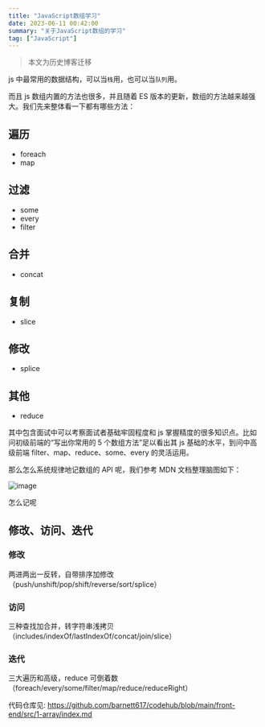 ```yaml
---
title: "JavaScript数组学习"
date: 2023-06-11 00:42:00
summary: "关于JavaScript数组的学习"
tag: ["JavaScript"]
---
```


> 本文为历史博客迁移

js 中最常用的数据结构，可以当`栈`用，也可以当`队列`用。

而且 js 数组内置的方法也很多，并且随着 ES 版本的更新，数组的方法越来越强大。我们先来整体看一下都有哪些方法：

## 遍历

- foreach
- map

## 过滤

- some
- every
- filter

## 合并

- concat

## 复制

- slice

## 修改

- splice

## 其他

- reduce

其中包含面试中可以考察面试者基础牢固程度和 js 掌握精度的很多知识点。比如问初级前端的“写出你常用的 5 个数组方法”足以看出其 js 基础的水平，到问中高级前端 filter、map、reduce、some、every 的灵活运用。

那么怎么系统规律地记数组的 API 呢，我们参考 MDN 文档整理脑图如下：

![image](https://user-images.githubusercontent.com/23159565/79732871-dc863400-8326-11ea-8fa7-65802a432af6.png)

怎么记呢

## 修改、访问、迭代

### 修改

两进两出一反转，自带排序加修改（push/unshift/pop/shift/reverse/sort/splice）

### 访问

三种查找加合并，转字符串浅拷贝（includes/indexOf/lastIndexOf/concat/join/slice）

### 迭代

三大遍历和高级，reduce 可倒着数（foreach/every/some/filter/map/reduce/reduceRight）

代码仓库见: https://github.com/barnett617/codehub/blob/main/front-end/src/1-array/index.md
